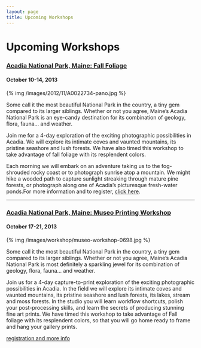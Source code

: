 ```yaml
---
layout: page
title: Upcoming Workshops
---
```

# Upcoming Workshops

### [Acadia National Park, Maine: Fall Foliage](http://www.nikoniansacademy.com/all/viewWorkshop.html?course_id=1057)

#### October 10-14, 2013

{% img /images/2012/11/A0022734-pano.jpg %}

Some call it the most beautiful National Park in the country, a tiny gem compared to its larger siblings. Whether or not you agree, Maine’s Acadia National Park is an eye-candy destination for its combination of geology, flora, fauna… and weather.

Join me for a 4-day exploration of the exciting photographic possibilities in Acadia. We will explore its intimate coves and vaunted mountains, its pristine seashore and lush forests. We have also timed this workshop to take advantage of fall foliage with its resplendent colors.

Each morning we will embark on an adventure taking us to the fog-shrouded rocky coast or to photograph sunrise atop a mountain. We might hike a wooded path to capture sunlight streaking through mature pine forests, or photograph along one of Acadia’s picturesque fresh-water ponds.For more information and to register, [click here](http://www.nikoniansacademy.com/all/viewWorkshop.html?course_id=1057).

---
### [Acadia National Park, Maine: Museo Printing Workshop](/workshops/acadia-museo-printing-workshop.html)
#### October 17-21, 2013

{% img /images/workshop/museo-workshop-0698.jpg %}

Some call it the most beautiful National Park in the country, a tiny gem compared to its larger siblings. Whether or not you agree, Maine’s Acadia National Park is most definitely a sparkling jewel for its combination of geology, flora, fauna… and weather. 

Join us for a 4-day capture-to-print exploration of the exciting photographic possibilities in Acadia. In the field we will explore its intimate coves and vaunted mountains, its pristine seashore and lush forests, its lakes, stream and moss forests. In the studio you will learn workflow shortcuts, polish your post-processing skills, and learn the secrets of producing stunning fine art prints.  We have timed this workshop to take advantage of Fall foliage with its resplendent colors, so that you will go home ready to frame and hang your gallery prints.

[registration and more info](/workshops/acadia-museo-printing-workshop.html)

